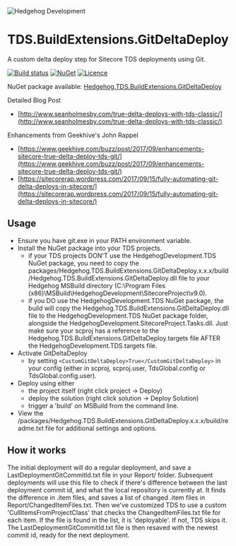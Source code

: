 <img src="https://avatars0.githubusercontent.com/u/1766826?s=400&u=1ebe7c83124f453defd5467a6cae5cb127c81840&v=4" alt="Hedgehog Development" border="0"> 


# TDS.BuildExtensions.GitDeltaDeploy #
A custom delta deploy step for Sitecore TDS deployments using Git.

[![Build status](https://ci.appveyor.com/api/projects/status/biqveu6ugx859i2f?svg=true)](https://ci.appveyor.com/project/SeanHolmesby/tds-buildextensions-gitdeltadeploy/branch/master)
[![NuGet](https://img.shields.io/nuget/v/Hedgehog.TDS.BuildExtensions.GitDeltaDeploy.svg?maxAge=2592000)](https://www.nuget.org/packages/Hedgehog.TDS.BuildExtensions.GitDeltaDeploy)
[![Licence](https://img.shields.io/github/license/mashape/apistatus.svg?maxAge=2592000)](https://github.com/SaintSkeeta/TDS.BuildExtensions.GitDeltaDeploy/blob/master/LICENSE)

NuGet package available: [Hedgehog.TDS.BuildExtensions.GitDeltaDeploy](https://www.nuget.org/packages/Hedgehog.TDS.BuildExtensions.GitDeltaDeploy)

Detailed Blog Post
 - [http://www.seanholmesby.com/true-delta-deploys-with-tds-classic/](http://www.seanholmesby.com/true-delta-deploys-with-tds-classic/)

Enhancements from Geekhive's John Rappel
 - [https://www.geekhive.com/buzz/post/2017/09/enhancements-sitecore-true-delta-deploy-tds-git/](https://www.geekhive.com/buzz/post/2017/09/enhancements-sitecore-true-delta-deploy-tds-git/)
 - [https://sitecorerap.wordpress.com/2017/09/15/fully-automating-git-delta-deploys-in-sitecore/](https://sitecorerap.wordpress.com/2017/09/15/fully-automating-git-delta-deploys-in-sitecore/)

## Usage ##
 - Ensure you have git.exe in your PATH environment variable.
 - Install the NuGet package into your TDS projects.
   - if your TDS projects DON'T use the HedgehogDevelopment.TDS NuGet package, you need to copy the packages/Hedgehog.TDS.BuildExtensions.GitDeltaDeploy.x.x.x/build/Hedgehog.TDS.BuildExtensions.GitDeltaDeploy.dll file to your Hedgehog MSBuild directory (C:\Program Files (x86)\MSBuild\HedgehogDevelopment\SitecoreProject\v9.0).
   - if you DO use the HedgehogDevelopment.TDS NuGet package, the build will copy the Hedgehog.TDS.BuildExtensions.GitDeltaDeploy.dll file to the HedgehogDevelopment.TDS NuGet package folder, alongside the HedgehogDevelopment.SitecoreProject.Tasks.dll. Just make sure your scproj has a reference to the Hedgehog.TDS.BuildExtensions.GitDeltaDeploy.targets file AFTER the HedgehogDevelopment.TDS.targets file.
 - Activate GitDeltaDeploy
   - by setting `<CustomGitDeltaDeploy>True</CustomGitDeltaDeploy>` in your config (either in scproj, scproj.user, TdsGlobal.config or TdsGlobal.config.user).
 - Deploy using either
   -  the project itself (right click project -> Deploy)
   -  deploy the solution (right click solution -> Deploy Solution)
   -  trigger a 'build' on MSBuild from the command line.
 - View the /packages/Hedgehog.TDS.BuildExtensions.GitDeltaDeploy.x.x.x/build/readme.txt file for additional settings and options.

## How it works ##
The initial deployment will do a regular deployment, and save a LastDeploymentGitCommitId.txt file in your Report/ folder.
Subsequent deployments will use this file to check if there's difference between the last deployment commit id, and what the local repository is currently at.
It finds the difference in .item files, and saves a list of changed .item files in Report/ChangedItemFiles.txt.
Then we've customized TDS to use a custom 'CullItemsFromProjectClass' that checks the ChangedItemFiles.txt file for each item. If the file is found in the list, it is 'deployable'. If not, TDS skips it.
The LastDeploymentGitCommitId.txt file is then resaved with the newest commit id, ready for the next deployment.
